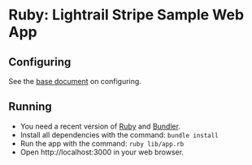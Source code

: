# Ruby: Lightrail Stripe Sample Web App

## Configuring
See the [base document](../README.md) on configuring.

## Running
- You need a recent version of [Ruby](https://www.ruby-lang.org/) and [Bundler](http://bundler.io/).
- Install all dependencies with the command: `bundle install`
- Run the app with the command: `ruby lib/app.rb`
- Open http://localhost:3000 in your web browser.
